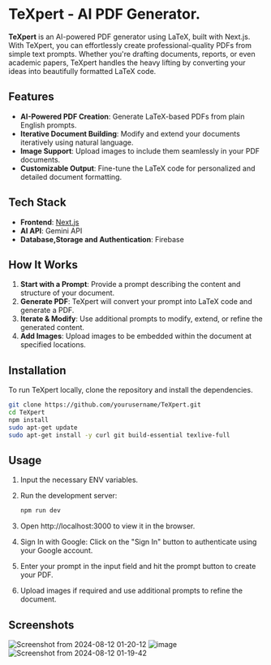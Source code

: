 # TeXpert - AI PDF Generator.

**TeXpert** is an AI-powered PDF generator using LaTeX, built with Next.js. With TeXpert, you can effortlessly create professional-quality PDFs from simple text prompts. Whether you're drafting documents, reports, or even academic papers, TeXpert handles the heavy lifting by converting your ideas into beautifully formatted LaTeX code.

## Features

- **AI-Powered PDF Creation**: Generate LaTeX-based PDFs from plain English prompts.
- **Iterative Document Building**: Modify and extend your documents iteratively using natural language.
- **Image Support**: Upload images to include them seamlessly in your PDF documents.
- **Customizable Output**: Fine-tune the LaTeX code for personalized and detailed document formatting.

## Tech Stack

- **Frontend**: [Next.js](https://nextjs.org/)
- **AI API**: Gemini API
- **Database,Storage and Authentication**: Firebase

## How It Works

1. **Start with a Prompt**: Provide a prompt describing the content and structure of your document.
2. **Generate PDF**: TeXpert will convert your prompt into LaTeX code and generate a PDF.
3. **Iterate & Modify**: Use additional prompts to modify, extend, or refine the generated content.
4. **Add Images**: Upload images to be embedded within the document at specified locations.

## Installation

To run TeXpert locally, clone the repository and install the dependencies.

```bash
git clone https://github.com/yourusername/TeXpert.git
cd TeXpert
npm install
sudo apt-get update
sudo apt-get install -y curl git build-essential texlive-full
```
## Usage
1. Input the necessary ENV variables. 

2. Run the development server:
   ```bash
   npm run dev
   ```
   
3. Open http://localhost:3000 to view it in the browser.

4. Sign In with Google: Click on the "Sign In" button to authenticate using your Google account.

5. Enter your prompt in the input field and hit the prompt button to create your PDF.

6. Upload images if required and use additional prompts to refine the document.

## Screenshots
![Screenshot from 2024-08-12 01-20-12](https://github.com/user-attachments/assets/0dd3b1f3-01d0-44c9-90bd-a3611840e2e9)
![image](https://github.com/user-attachments/assets/5d05f63c-35d7-4174-b8b2-bf777500f18a)
![Screenshot from 2024-08-12 01-19-42](https://github.com/user-attachments/assets/e27d0479-d300-4a3a-9b77-5bac8934b47e)


